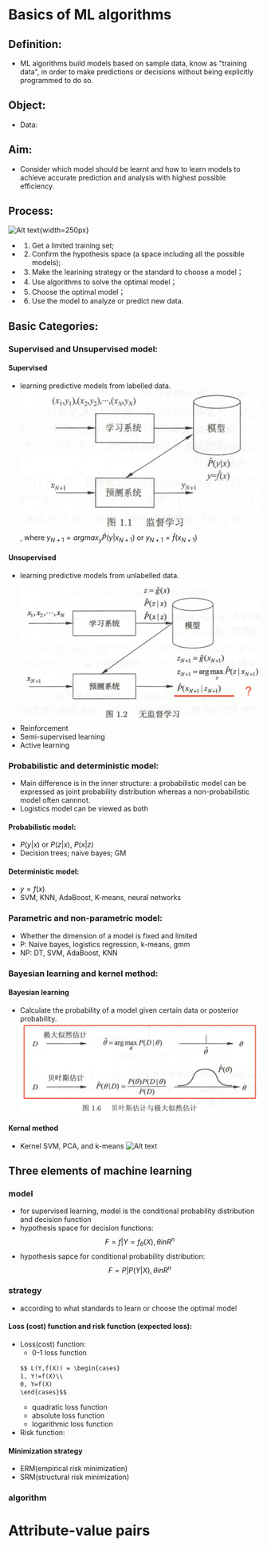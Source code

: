 # Basics of ML algorithms
## Definition: 
- ML algorithms build models based on sample data, know as "training data", in order to make predictions or decisions without being explicitly programmed to do so.
## Object:
- Data:

## Aim:
- Consider which model should be learnt and how to learn models to achieve accurate prediction and analysis with highest possible efficiency.

## Process:
![Alt text](images/1-1.png){width=250px}
- 1. Get a limited training set;
- 2. Confirm the hypothesis space (a space including all the possible models);
- 3. Make the learining strategy or the standard to choose a model；
- 4. Use algorithms to solve the optimal model；
- 5. Choose the optimal model；
- 6. Use the model to analyze or predict new data.

## Basic Categories: 
### Supervised and Unsupervised model:
#### Supervised
- learning predictive models from labelled data.
![Alt text](images/1-2.png)
, where $y_{N+1} = arg max_{y}\hat{P}(y|x_{N+1})$ or $y_{N+1} = \hat{f}(x_{N+1})$
#### Unsupervised
- learning predictive models from unlabelled data.
![Alt text](images/1-3.png)
- Reinforcement
- Semi-supervised learning
- Active learning

### Probabilistic and deterministic model:
- Main difference is in the inner structure: a probabilistic model can be expressed as joint probability distribution whereas a non-probabilistic model often cannnot. 
- Logistics model can be viewed as both
#### Probabilistic model:
- $P(y|x)$ or $P(z|x)$, $P(x|z)$
- Decision trees; naive bayes; GM
#### Deterministic model:
- $y = f(x)$
- SVM, KNN, AdaBoost, K-means, neural networks

### Parametric and non-parametric model:
- Whether the dimension of a model is fixed and limited
- P: Naive bayes, logistics regression, k-means, gmm
- NP: DT, SVM, AdaBoost, KNN

### Bayesian learning and kernel method:
#### Bayesian learning
- Calculate the probability of a model given certain data or posterior probability. 
![Alt text](images/1-4.png)
#### Kernal method
- Kernel SVM, PCA, and k-means
![Alt text](images/1-5.png)

## Three elements of machine learning
### model
- for supervised learning, model is the conditional probability distribution and decision function
- hypothesis space for decision functions:
$$ F = {f|Y=f_{\theta}(X),\theta in R^{n}} $$
- hypothesis sapce for conditional probability distribution:
$$ F = {P|P(Y|X),\theta in R^{n}} $$
### strategy
- according to what standards to learn or choose the optimal model
#### Loss (cost) function and risk function (expected loss):
- Loss(cost) function:
  - 0-1 loss function
  ```
  $$ L(Y,f(X)) = \begin{cases}
  1, Y!=f(X)\\
  0, Y=f(X)
  \end{cases}$$
  ```
  - quadratic loss function
  - absolute loss function
  - logarithmic loss function
- Risk function:
#### Minimization strategy
- ERM(empirical risk minimization)
- SRM(structural risk minimization)
### algorithm

# Attribute-value pairs
# 
